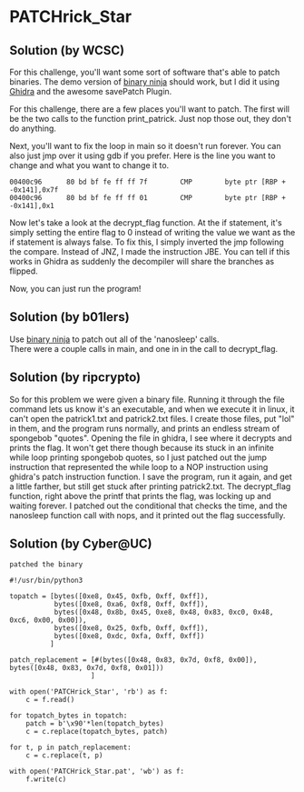 # PATCHrick_Star

## Solution (by WCSC)

For this challenge, you'll want some sort of software that's able to patch binaries. The demo version of [binary ninja](https://binary.ninja/) should work, but I did it using [Ghidra](https://ghidra-sre.org/) and the awesome savePatch Plugin.

For this challenge, there are a few places you'll want to patch. The first will be the two calls to the function print_patrick. Just nop those out, they don't do anything.

Next, you'll want to fix the loop in main so it doesn't run forever. You can also just jmp over it using gdb if you prefer. Here is the line you want to change and what you want to change it to.

    00400c96      80 bd bf fe ff ff 7f        CMP        byte ptr [RBP + -0x141],0x7f
    00400c96      80 bd bf fe ff ff 01        CMP        byte ptr [RBP + -0x141],0x1

Now let's take a look at the decrypt_flag function. At the if statement, it's simply setting the entire flag to 0 instead of writing the value we want as the if statement is always false. To fix this, I simply inverted the jmp following the compare. Instead of JNZ, I made the instruction JBE. You can tell if this works in Ghidra as suddenly the decompiler will share the branches as flipped.

Now, you can just run the program!

## Solution (by b01lers)

Use [binary ninja](https://binary.ninja/) to patch out all of the 'nanosleep' calls.  
There were a couple calls in main, and one in in the call to decrypt_flag.

## Solution (by ripcrypto)

So for this problem we were given a binary file. Running it through the file command lets us know it's an executable, and when we execute it in linux, it can't open the patrick1.txt and patrick2.txt files. I create those files, put "lol" in them, and the program runs normally, and prints an endless stream of spongebob "quotes". Opening the file in ghidra, I see where it decrypts and prints the flag. It won't get there though because its stuck in an infinite while loop printing spongebob quotes, so I just patched out the jump instruction that represented the while loop to a NOP instruction using ghidra's patch instruction function. I save the program, run it again, and get a little farther, but still get stuck after printing patrick2.txt. The decrypt_flag function, right above the printf that prints the flag, was locking up and waiting forever. I patched out the conditional that checks the time, and the nanosleep function call with nops, and it printed out the flag successfully.

## Solution (by Cyber@UC)

```
patched the binary

#!/usr/bin/python3

topatch = [bytes([0xe8, 0x45, 0xfb, 0xff, 0xff]),
           bytes([0xe8, 0xa6, 0xf8, 0xff, 0xff]),
           bytes([0x48, 0x8b, 0x45, 0xe8, 0x48, 0x83, 0xc0, 0x48, 0xc6, 0x00, 0x00]),
           bytes([0xe8, 0x25, 0xfb, 0xff, 0xff]),
           bytes([0xe8, 0xdc, 0xfa, 0xff, 0xff])
          ]

patch_replacement = [#(bytes([0x48, 0x83, 0x7d, 0xf8, 0x00]), bytes([0x48, 0x83, 0x7d, 0xf8, 0x01]))
                    ]

with open('PATCHrick_Star', 'rb') as f:
    c = f.read()

for topatch_bytes in topatch:
    patch = b'\x90'*len(topatch_bytes)
    c = c.replace(topatch_bytes, patch)

for t, p in patch_replacement:
    c = c.replace(t, p)

with open('PATCHrick_Star.pat', 'wb') as f:
    f.write(c)
```
